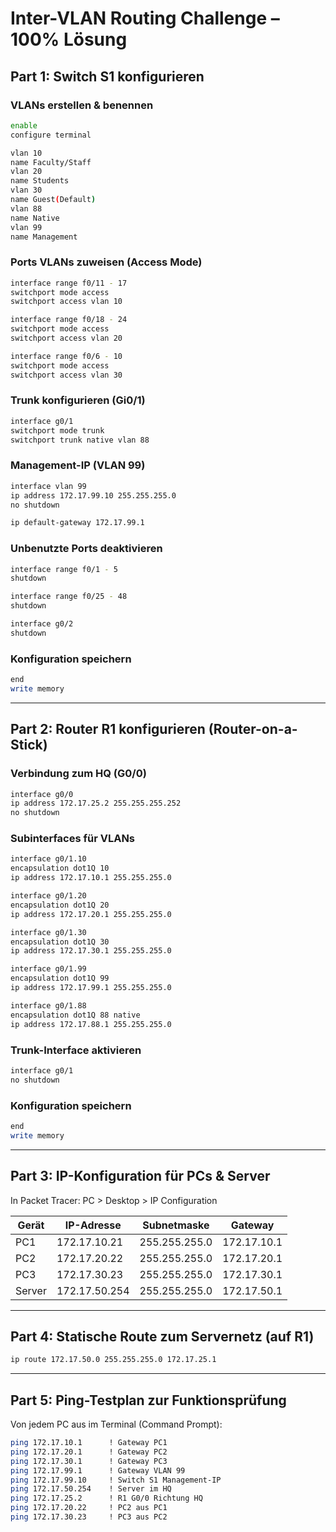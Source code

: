 # Inter-VLAN Routing Challenge – 100% Lösung

## Part 1: Switch S1 konfigurieren

### VLANs erstellen & benennen
```bash
enable
configure terminal

vlan 10
name Faculty/Staff
vlan 20
name Students
vlan 30
name Guest(Default)
vlan 88
name Native
vlan 99
name Management
```

### Ports VLANs zuweisen (Access Mode)
```bash
interface range f0/11 - 17
switchport mode access
switchport access vlan 10

interface range f0/18 - 24
switchport mode access
switchport access vlan 20

interface range f0/6 - 10
switchport mode access
switchport access vlan 30
```

### Trunk konfigurieren (Gi0/1)
```bash
interface g0/1
switchport mode trunk
switchport trunk native vlan 88
```

### Management-IP (VLAN 99)
```bash
interface vlan 99
ip address 172.17.99.10 255.255.255.0
no shutdown

ip default-gateway 172.17.99.1
```

### Unbenutzte Ports deaktivieren
```bash
interface range f0/1 - 5
shutdown

interface range f0/25 - 48
shutdown

interface g0/2
shutdown
```

### Konfiguration speichern
```bash
end
write memory
```

---

## Part 2: Router R1 konfigurieren (Router-on-a-Stick)

### Verbindung zum HQ (G0/0)
```bash
interface g0/0
ip address 172.17.25.2 255.255.255.252
no shutdown
```

### Subinterfaces für VLANs
```bash
interface g0/1.10
encapsulation dot1Q 10
ip address 172.17.10.1 255.255.255.0

interface g0/1.20
encapsulation dot1Q 20
ip address 172.17.20.1 255.255.255.0

interface g0/1.30
encapsulation dot1Q 30
ip address 172.17.30.1 255.255.255.0

interface g0/1.99
encapsulation dot1Q 99
ip address 172.17.99.1 255.255.255.0

interface g0/1.88
encapsulation dot1Q 88 native
ip address 172.17.88.1 255.255.255.0
```

### Trunk-Interface aktivieren
```bash
interface g0/1
no shutdown
```

### Konfiguration speichern
```bash
end
write memory
```

---

## Part 3: IP-Konfiguration für PCs & Server

In Packet Tracer: PC > Desktop > IP Configuration

| Gerät | IP-Adresse       | Subnetmaske       | Gateway         |
|--------|------------------|-------------------|-----------------|
| PC1    | 172.17.10.21     | 255.255.255.0     | 172.17.10.1     |
| PC2    | 172.17.20.22     | 255.255.255.0     | 172.17.20.1     |
| PC3    | 172.17.30.23     | 255.255.255.0     | 172.17.30.1     |
| Server | 172.17.50.254    | 255.255.255.0     | 172.17.50.1     |

---

## Part 4: Statische Route zum Servernetz (auf R1)

```bash
ip route 172.17.50.0 255.255.255.0 172.17.25.1
```

---

## Part 5: Ping-Testplan zur Funktionsprüfung

Von jedem PC aus im Terminal (Command Prompt):
```bash
ping 172.17.10.1      ! Gateway PC1
ping 172.17.20.1      ! Gateway PC2
ping 172.17.30.1      ! Gateway PC3
ping 172.17.99.1      ! Gateway VLAN 99
ping 172.17.99.10     ! Switch S1 Management-IP
ping 172.17.50.254    ! Server im HQ
ping 172.17.25.2      ! R1 G0/0 Richtung HQ
ping 172.17.20.22     ! PC2 aus PC1
ping 172.17.30.23     ! PC3 aus PC2
```

